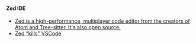 

#### Zed IDE
- [Zed is a high-performance, multiplayer code editor from the creators of Atom and Tree-sitter. It's also open source.](https://zed.dev/)
- [Zed “kills” VSCode](https://youtu.be/Fk08oNi0j1Y)

